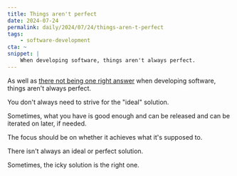 ```yaml
---
title: Things aren't perfect
date: 2024-07-24
permalink: daily/2024/07/24/things-aren-t-perfect
tags:
    - software-development
cta: ~
snippet: |
    When developing software, things aren't always perfect.
---
```


As well as [there not being one right answer][0] when developing software, things aren't always perfect.

You don't always need to strive for the "ideal" solution.

Sometimes, what you have is good enough and can be released and can be iterated on later, if needed.

The focus should be on whether it achieves what it's supposed to.

There isn't always an ideal or perfect solution.

Sometimes, the icky solution is the right one.

[0]: {{site.url}}/daily/2024/07/22/there-isnt-just-one-way-to-do-something
